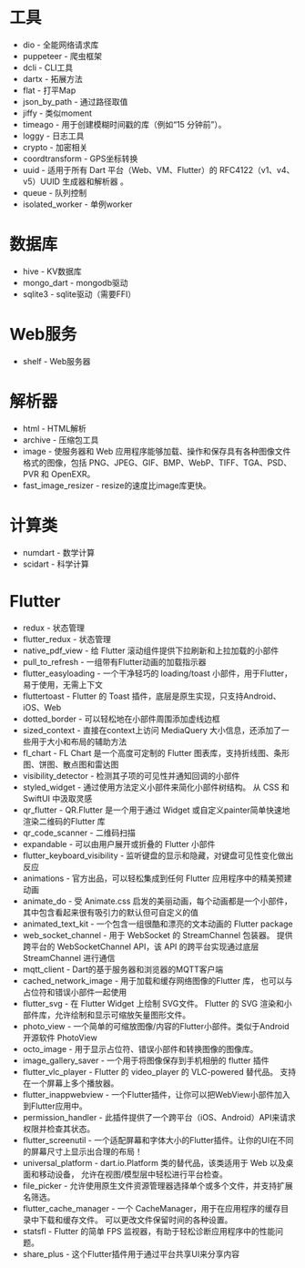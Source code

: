 # 工具

* dio - 全能网络请求库
* puppeteer - 爬虫框架
* dcli - CLI工具
* dartx - 拓展方法
* flat - 打平Map
* json_by_path - 通过路径取值
* jiffy - 类似moment
* timeago - 用于创建模糊时间戳的库（例如“15 分钟前”）。
* loggy - 日志工具
* crypto - 加密相关
* coordtransform - GPS坐标转换
* uuid - 适用于所有 Dart 平台（Web、VM、Flutter）的 RFC4122（v1、v4、v5）UUID 生成器和解析器 。
* queue - 队列控制
* isolated_worker - 单例worker

# 数据库

* hive - KV数据库
* mongo_dart - mongodb驱动
* sqlite3 - sqlite驱动（需要FFI）

# Web服务

* shelf - Web服务器

# 解析器

* html - HTML解析
* archive - 压缩包工具
* image - 使服务器和 Web 应用程序能够加载、操作和保存具有各种图像文件格式的图像，包括 PNG、JPEG、GIF、BMP、WebP、TIFF、TGA、PSD、PVR 和 OpenEXR。
* fast_image_resizer - resize的速度比image库更快。

# 计算类

* numdart - 数学计算
* scidart - 科学计算

# Flutter

* redux - 状态管理
* flutter_redux - 状态管理
* native_pdf_view - 给 Flutter 滚动组件提供下拉刷新和上拉加载的小部件
* pull_to_refresh - 一组带有Flutter动画的加载指示器
* flutter_easyloading - 一个干净轻巧的 loading/toast 小部件，用于Flutter，易于使用，无需上下文
* fluttertoast - Flutter 的 Toast 插件，底层是原生实现，只支持Android、iOS、Web
* dotted_border - 可以轻松地在小部件周围添加虚线边框
* sized_context - 直接在context上访问 MediaQuery 大小信息，还添加了一些用于大小和布局的辅助方法
* fl_chart - FL Chart 是一个高度可定制的 Flutter 图表库，支持折线图、条形图、饼图、散点图和雷达图
* visibility_detector - 检测其子项的可见性并通知回调的小部件
* styled_widget - 通过使用方法定义小部件来简化小部件树结构。 从 CSS 和 SwiftUI 中汲取灵感
* qr_flutter - QR.Flutter 是一个用于通过 Widget 或自定义painter简单快速地渲染二维码的Flutter 库
* qr_code_scanner - 二维码扫描
* expandable - 可以由用户展开或折叠的 Flutter 小部件
* flutter_keyboard_visibility - 监听键盘的显示和隐藏，对键盘可见性变化做出反应
* animations - 官方出品，可以轻松集成到任何 Flutter 应用程序中的精美预建动画
* animate_do - 受 Animate.css 启发的美丽动画，每个动画都是一个小部件，其中包含看起来很有吸引力的默认但可自定义的值
* animated_text_kit - 一个包含一组很酷和漂亮的文本动画的 Flutter package
* web_socket_channel - 用于 WebSocket 的 StreamChannel 包装器。 提供跨平台的 WebSocketChannel API，该 API 的跨平台实现通过底层 StreamChannel 进行通信
* mqtt_client - Dart的基于服务器和浏览器的MQTT客户端
* cached_network_image - 用于加载和缓存网络图像的Flutter 库， 也可以与占位符和错误小部件一起使用
* flutter_svg - 在 Flutter Widget 上绘制 SVG文件。 Flutter 的 SVG 渲染和小部件库，允许绘制和显示可缩放矢量图形文件。
* photo_view - 一个简单的可缩放图像/内容的Flutter小部件。类似于Android开源软件 PhotoView
* octo_image - 用于显示占位符、错误小部件和转换图像的图像库。
* image_gallery_saver - 一个用于将图像保存到手机相册的 flutter 插件
* flutter_vlc_player - Flutter 的 video_player 的 VLC-powered 替代品。 支持在一个屏幕上多个播放器。
* flutter_inappwebview - 一个Flutter插件，让你可以把WebView小部件加入到Flutter应用中。
* permission_handler - 此插件提供了一个跨平台（iOS、Android）API来请求权限并检查其状态。
* flutter_screenutil - 一个适配屏幕和字体大小的Flutter插件。让你的UI在不同的屏幕尺寸上显示出合理的布局！
* universal_platform - dart.io.Platform 类的替代品，该类适用于 Web 以及桌面和移动设备， 允许在视图/模型层中轻松进行平台检查。
* file_picker - 允许使用原生文件资源管理器选择单个或多个文件，并支持扩展名筛选。
* flutter_cache_manager - 一个 CacheManager，用于在应用程序的缓存目录中下载和缓存文件。 可以更改文件保留时间的各种设置。
* statsfl - Flutter 的简单 FPS 监视器，有助于轻松诊断应用程序中的性能问题。
* share_plus - 这个Flutter插件用于通过平台共享UI来分享内容